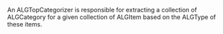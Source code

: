 An ALGTopCategorizer is responsible for extracting a collection of ALGCategory for a given collection of ALGItem based on the ALGType of these items.